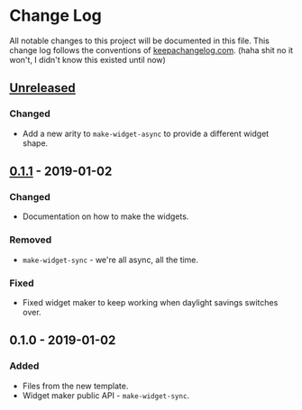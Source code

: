# Change Log
All notable changes to this project will be documented in this file. This change log follows the conventions of [keepachangelog.com](http://keepachangelog.com/).
(haha shit no it won't, I didn't know this existed until now)

## [Unreleased]
### Changed
- Add a new arity to `make-widget-async` to provide a different widget shape.

## [0.1.1] - 2019-01-02
### Changed
- Documentation on how to make the widgets.

### Removed
- `make-widget-sync` - we're all async, all the time.

### Fixed
- Fixed widget maker to keep working when daylight savings switches over.

## 0.1.0 - 2019-01-02
### Added
- Files from the new template.
- Widget maker public API - `make-widget-sync`.

[Unreleased]: https://github.com/your-name/darkmoor/compare/0.1.1...HEAD
[0.1.1]: https://github.com/your-name/darkmoor/compare/0.1.0...0.1.1
